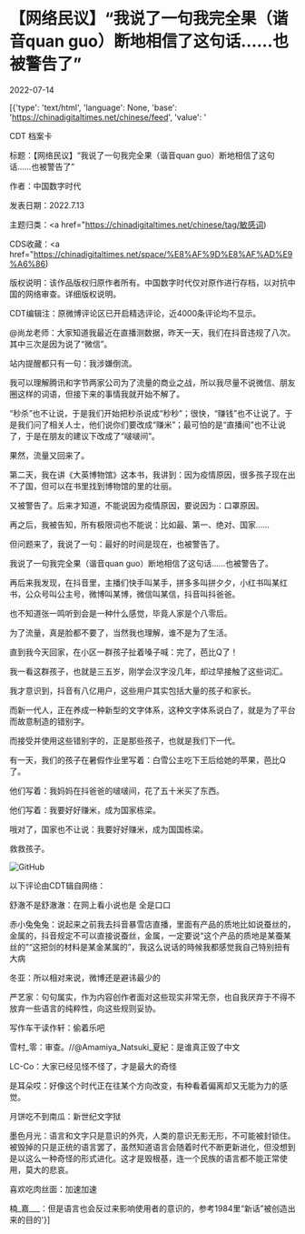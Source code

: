 # 【网络民议】“我说了一句我完全果（谐音quan guo）断地相信了这句话……也被警告了”

2022-07-14

[{'type': 'text/html', 'language': None, 'base': 'https://chinadigitaltimes.net/chinese/feed', 'value': '

CDT 档案卡

标题：【网络民议】“我说了一句我完全果（谐音quan guo）断地相信了这句话……也被警告了”

作者：中国数字时代

发表日期：2022.7.13

主题归类：<a href="https://chinadigitaltimes.net/chinese/tag/敏感词)

CDS收藏：<a href="https://chinadigitaltimes.net/space/%E8%AF%9D%E8%AF%AD%E9%A6%86)

版权说明：该作品版权归原作者所有。中国数字时代仅对原作进行存档，以对抗中国的网络审查。详细版权说明。





CDT编辑注：原微博评论区已开启精选评论，近4000条评论均不显示。

@尚龙老师：大家知道我最近在直播测数据，昨天一天，我们在抖音违规了八次。其中三次是因为说了“微信”。

站内提醒都只有一句：我涉嫌倒流。

我可以理解腾讯和字节两家公司为了流量的商业之战，所以我尽量不说微信、朋友圈这样的词语，但接下来的事情我就开始不解了。

“秒杀”也不让说，于是我们开始把秒杀说成“秒秒”；很快，“赚钱”也不让说了。于是我们问了相关人士，他们说你们要改成“赚米”；最可怕的是“直播间”也不让说了，于是在朋友的建议下改成了“啵啵间”。

果然，流量又回来了。

第二天，我在讲《大英博物馆》这本书，我讲到：因为疫情原因，很多孩子现在出不了国，但可以在书里找到博物馆的里的壮丽。

又被警告了。后来才知道，不能说因为疫情原因，要说因为：口罩原因。

再之后，我被告知，所有极限词也不能说：比如最、第一、绝对、国家……

但问题来了，我说了一句：最好的时间是现在，也被警告了。

我说了一句我完全果（谐音quan guo）断地相信了这句话……也被警告了。

再后来我发现，在抖音里，主播们快手叫某手，拼多多叫拼夕夕，小红书叫某红书，公众号叫公主号，微博叫某博，微信叫某信，抖音叫抖爸爸。

也不知道张一鸣听到会是一种什么感觉，毕竟人家是个八零后。

为了流量，真是脸都不要了，当然我也理解，谁不是为了生活。

直到我今天回家，在小区一群孩子扯着嗓子喊：完了，芭比Q了！

我一看这群孩子，也就是三五岁，刚学会汉字没几年，却过早接触了这些词汇。

我才意识到，抖音有八亿用户，这些用户其实包括大量的孩子和家长。

而新一代人，正在养成一种新型的文字体系，这种文字体系说白了，就是为了平台而故意制造的错别字。

而接受并使用这些错别字的，正是那些孩子，也就是我们下一代。

有一天，我们的孩子在暑假作业里写着：白雪公主吃下王后给她的苹果，芭比Q了。

他们写着：我妈妈在抖爸爸的啵啵间，花了五十米买了东西。

他们写着：我要好好赚米，成为国家栋梁。

哦对了，国家也不让说：我要好好赚米，成为国国栋梁。

救救孩子。

![GitHub](https://chinadigitaltimes.net/chinese/files/2022/07/WechatIMG1767.jpeg)

以下评论由CDT辑自网络：



舒澈不是舒澈澈：在网上看小说也是 全是口口

赤小兔兔兔：说起来之前我去抖音暴雪店直播，里面有产品的质地比如说蚕丝的，金属的，抖音规定不可以直接说蚕丝，金属，一定要说“这个产品的质地是某蚕某丝的”“这把剑的材料是某金某属的”，我这么说话的時候我都感觉我自己特别扭有大病

冬亚：所以相对来说，微博还是避讳最少的

严艺家：句句属实，作为内容创作者面对这些现实非常无奈，也自我厌弃于不得不放弃一些语言的纯粹性，向这些规则妥协。

写作车干读作轩：偷着乐吧

雪村_零：审查。//@Amamiya_Natsuki_夏紀：是谁真正毁了中文

LC-Co：大家已经见怪不怪了，才是最大的奇怪

是耳朵哎：好像这个时代正在往某个方向改变，有种看着偏离却又无能为力的感觉。

月饼吃不到南瓜：新世纪文字狱

墨色月光：语言和文字只是意识的外壳，人类的意识无影无形，不可能被封锁住。被毁掉的只是正统的语言罢了，虽然知道语言会随着时代不断更新进化，但没想到是以这么一种奇怪的形式进化。这才是毁根基，连一个民族的语言都不能正常使用，莫大的悲哀。

喜欢吃肉丝面：加速加速

楠_嘉___：但是语言也会反过来影响使用者的意识的，参考1984里“新话”被创造出来的目的'}]